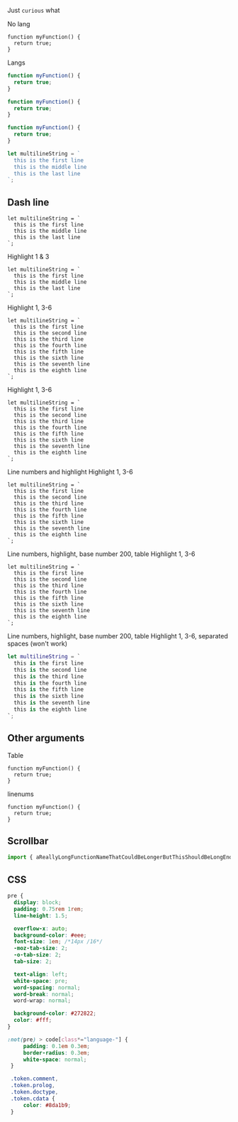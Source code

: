 <html lang="en">
  <head>
    <meta charset="utf-8">
    <meta name="viewport" content="width=device-width, initial-scale=1.0">
    <title></title>
    <link rel="stylesheet" href="../test.css">
    <!-- <link rel="stylesheet" href="../prism-theme.css"> -->
  </head>
  <body>

  Just `curious` what

No lang
```
function myFunction() {
  return true;
}
```

Langs
```ts
function myFunction() {
  return true;
}
```

```typescript
function myFunction() {
  return true;
}
```

```js
function myFunction() {
  return true;
}
```

```js
let multilineString = `
  this is the first line
  this is the middle line
  this is the last line
`;
```

## Dash line

```js/-
let multilineString = `
  this is the first line
  this is the middle line
  this is the last line
`;
```

Highlight 1 & 3
```js/1,3
let multilineString = `
  this is the first line
  this is the middle line
  this is the last line
`;
```

Highlight 1, 3-6

```js/1,3-6
let multilineString = `
  this is the first line
  this is the second line
  this is the third line
  this is the fourth line
  this is the fifth line
  this is the sixth line
  this is the seventh line
  this is the eighth line
`;
```

Highlight 1, 3-6

```js/1,3:6
let multilineString = `
  this is the first line
  this is the second line
  this is the third line
  this is the fourth line
  this is the fifth line
  this is the sixth line
  this is the seventh line
  this is the eighth line
`;
```

Line numbers and highlight
Highlight 1, 3-6

```js/1,3:6/lineNumbers
let multilineString = `
  this is the first line
  this is the second line
  this is the third line
  this is the fourth line
  this is the fifth line
  this is the sixth line
  this is the seventh line
  this is the eighth line
`;
```

Line numbers, highlight, base number 200, table
Highlight 1, 3-6

```js/1,3:6/lineNumbers/table/lineNumbersStart=200
let multilineString = `
  this is the first line
  this is the second line
  this is the third line
  this is the fourth line
  this is the fifth line
  this is the sixth line
  this is the seventh line
  this is the eighth line
`;
```

Line numbers, highlight, base number 200, table
Highlight 1, 3-6, separated spaces (won't work)

```swift 1,3:6 lineNumbers table lineNumbersStart=200
let multilineString = `
  this is the first line
  this is the second line
  this is the third line
  this is the fourth line
  this is the fifth line
  this is the sixth line
  this is the seventh line
  this is the eighth line
`;
```

## Other arguments

Table
```js/table
function myFunction() {
  return true;
}
```

linenums
```js/lineNumbers
function myFunction() {
  return true;
}
```

## Scrollbar

```js
import { aReallyLongFunctionNameThatCouldBeLongerButThisShouldBeLongEnoughByNowHopefully as anEvenLongerFunctionNameWithMoreCharactersThanCouldBeImaginedByAnyOnePersonInThisEntireWorldOfPeopleThatOneMightKnowAtLeastThatIsWhatIsTheorizedByThisLongName } from 'wow-this-is-so-long-you-might-need-a-scrollbar-to-see-it.long-ol-file-extension-that-should-not-be-this-long-on-a-real-site-but-this-is-to-demonstrate-the-accessibility-of-tabindex-and-scrollbars.js';
```

## CSS
```css
pre {
  display: block;
  padding: 0.75rem 1rem;
  line-height: 1.5;

  overflow-x: auto;
  background-color: #eee;
  font-size: 1em; /*14px /16*/
  -moz-tab-size: 2;
  -o-tab-size: 2;
  tab-size: 2;

  text-align: left;
  white-space: pre;
  word-spacing: normal;
  word-break: normal;
  word-wrap: normal;

  background-color: #272822;
  color: #fff;
}

:not(pre) > code[class*="language-"] {
     padding: 0.1em 0.3em;
     border-radius: 0.3em;
     white-space: normal;
 }

 .token.comment,
 .token.prolog,
 .token.doctype,
 .token.cdata {
     color: #8da1b9;
 }
```

  </body>
</html>
